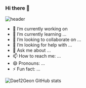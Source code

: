 ### Hi there 👋
![header](https://capsule-render.vercel.app/api?type=rect&height=200&text=hello%&fontAlign=70&stroke=00FF00&strokeWidth=3)


- 🔭 I’m currently working on 
- 🌱 I’m currently learning ...
- 👯 I’m looking to collaborate on ...
- 🤔 I’m looking for help with ...
- 💬 Ask me about ...
- 📫 How to reach me: ...
- 😄 Pronouns: ...
- ⚡ Fun fact: ...

![Dae12Geon GitHub stats](https://github-readme-stats.vercel.app/api?username=Dae12Geon&theme=dark&show_icons=true)
